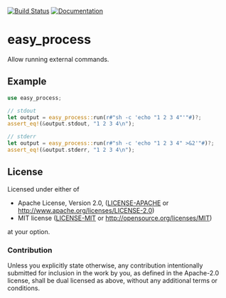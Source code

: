 [![Build Status](https://travis-ci.org/otavio/easy-process-rs.svg?branch=master)](https://travis-ci.org/otavio/easy-process-rs) [![Documentation](https://docs.rs/easy_process/badge.svg)](https://docs.rs/easy_process)

# easy_process

Allow running external commands.

## Example
```rust
use easy_process;

// stdout
let output = easy_process::run(r#"sh -c 'echo "1 2 3 4"'"#)?;
assert_eq!(&output.stdout, "1 2 3 4\n");

// stderr
let output = easy_process::run(r#"sh -c 'echo "1 2 3 4" >&2'"#)?;
assert_eq!(&output.stderr, "1 2 3 4\n");
```

## License

Licensed under either of

 * Apache License, Version 2.0, ([LICENSE-APACHE](LICENSE-APACHE) or http://www.apache.org/licenses/LICENSE-2.0)
 * MIT license ([LICENSE-MIT](LICENSE-MIT) or http://opensource.org/licenses/MIT)

at your option.

### Contribution

Unless you explicitly state otherwise, any contribution intentionally
submitted for inclusion in the work by you, as defined in the
Apache-2.0 license, shall be dual licensed as above, without any
additional terms or conditions.
